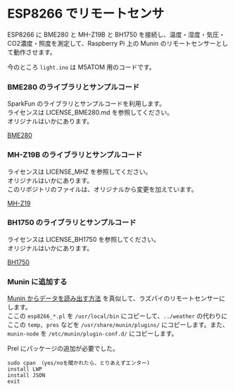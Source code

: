 # ESP8266 でリモートセンサ

ESP8266 に BME280 と MH-Z19B と BH1750 を接続し、温度・湿度・気圧・CO2濃度・照度を測定して、Raspberry Pi 上の Munin のリモートセンサーとして動作させます。

今のところ `light.ino` は M5ATOM 用のコードです。

### BME280 のライブラリとサンプルコード

SparkFun のライブラリとサンプルコードを利用します。  
ライセンスは LICENSE_BME280.md を参照してください。  
オリジナルはいかにあります。

[BME280](https://github.com/sparkfun/SparkFun_BME280_Arduino_Library)

### MH-Z19B のライブラリとサンプルコード

ライセンスは LICENSE_MHZ を参照してください。  
オリジナルはいかにあります。  
このリポジトリのファイルは、オリジナルから変更を加えています。

[MH-Z19](https://github.com/tobiasschuerg/MH-Z-CO2-Sensors)

### BH1750 のライブラリとサンプルコード

ライセンスは LICENSE_BH1750 を参照してください。  
オリジナルはいかにあります。

[BH1750](https://github.com/claws/BH1750)

### Munin に追加する

[Munin からデータを読み出す方法](https://www.grezzo.co.jp/tech/archives/745) を真似して、ラズパイのリモートセンサーにします。  
ここの `esp8266_*.pl` を `/usr/local/bin` にコピーして、`../weather` の代わりにここの `temp, pres` などを `/usr/share/munin/plugins/` にコピーします。また、`munin-node` を `/etc/munin/plugin-conf.d/` にコピーします。

Prel にパッケージの追加が必要でした。

```
sudo cpan （yes/noを聞かれたら、とりあえずエンター)
install LWP
install JSON
exit
```

